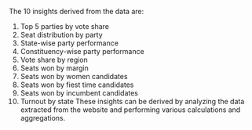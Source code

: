 The 10 insights derived from the data are:
1. Top 5 parties by vote share
2. Seat distribution by party
3. State-wise party performance
4. Constituency-wise party performance
5. Vote share by region
6. Seats won by margin
7. Seats won by women candidates
8. Seats won by fiest time candidates
9. Seats won by incumbent candidates
10. Turnout by state
These insights can be derived by analyzing the data extracted from the website and performing various calculations and aggregations.
